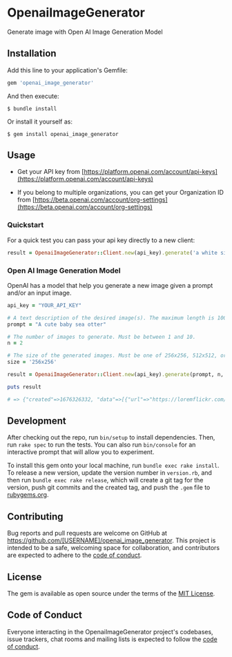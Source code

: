# OpenaiImageGenerator

Generate image with Open AI Image Generation Model

## Installation

Add this line to your application's Gemfile:

```ruby
gem 'openai_image_generator'
```

And then execute:

    $ bundle install

Or install it yourself as:

    $ gem install openai_image_generator

## Usage

- Get your API key from [https://platform.openai.com/account/api-keys](https://platform.openai.com/account/api-keys)

- If you belong to multiple organizations, you can get your Organization ID from [https://beta.openai.com/account/org-settings](https://beta.openai.com/account/org-settings)

### Quickstart

For a quick test you can pass your api key directly to a new client:

```ruby
result = OpenaiImageGenerator::Client.new(api_key).generate('a white siamese cat', 2, '256x256')
```

### Open AI Image Generation Model

OpenAI has a model that help you generate a new image given a prompt and/or an input image.


```ruby
api_key = "YOUR_API_KEY"

# A text description of the desired image(s). The maximum length is 1000 characters.
prompt = "A cute baby sea otter" 

# The number of images to generate. Must be between 1 and 10.
n = 2

# The size of the generated images. Must be one of 256x256, 512x512, or 1024x1024.
size = '256x256'

result = OpenaiImageGenerator::Client.new(api_key).generate(prompt, n, size)

puts result

# => {"created"=>1676326332, "data"=>[{"url"=>"https://loremflickr.com/300/300"}, {"url"=>"https://loremflickr.com/300/300"}]}
```

## Development

After checking out the repo, run `bin/setup` to install dependencies. Then, run `rake spec` to run the tests. You can also run `bin/console` for an interactive prompt that will allow you to experiment.

To install this gem onto your local machine, run `bundle exec rake install`. To release a new version, update the version number in `version.rb`, and then run `bundle exec rake release`, which will create a git tag for the version, push git commits and the created tag, and push the `.gem` file to [rubygems.org](https://rubygems.org).

## Contributing

Bug reports and pull requests are welcome on GitHub at https://github.com/[USERNAME]/openai_image_generator. This project is intended to be a safe, welcoming space for collaboration, and contributors are expected to adhere to the [code of conduct](https://github.com/[USERNAME]/openai_image_generator/blob/master/CODE_OF_CONDUCT.md).

## License

The gem is available as open source under the terms of the [MIT License](https://opensource.org/licenses/MIT).

## Code of Conduct

Everyone interacting in the OpenaiImageGenerator project's codebases, issue trackers, chat rooms and mailing lists is expected to follow the [code of conduct](https://github.com/[USERNAME]/openai_image_generator/blob/master/CODE_OF_CONDUCT.md).
